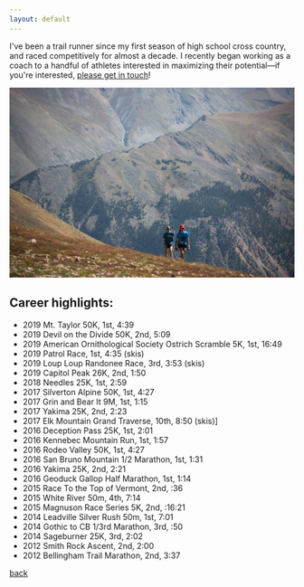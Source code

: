 ```yaml
---
layout: default
---
```


I've been a trail runner since my first season of high school cross country, and raced competitively for almost a decade. I recently began working as a coach to a handful of athletes interested in maximizing their potential—if you're interested, [please get in touch](mailto:ethanblinck@gmail.com)!

![racing](/images/racing2.jpg)

## Career highlights:

* 2019 Mt. Taylor 50K, 1st, 4:39  
* 2019 Devil on the Divide 50K, 2nd, 5:09    
* 2019 American Ornithological Society Ostrich Scramble 5K, 1st, 16:49   
* 2019 Patrol Race, 1st, 4:35 (skis)  
* 2019 Loup Loup Randonee Race, 3rd, 3:53 (skis)  
* 2019 Capitol Peak 26K, 2nd, 1:50  
* 2018 Needles 25K, 1st, 2:59  
* 2017 Silverton Alpine 50K, 1st, 4:27
* 2017 Grin and Bear It 9M, 1st, 1:15
* 2017 Yakima 25K, 2nd, 2:23  
* 2017 Elk Mountain Grand Traverse, 10th, 8:50 (skis)]
* 2016 Deception Pass 25K, 1st, 2:01
* 2016 Kennebec Mountain Run, 1st, 1:57
* 2016 Rodeo Valley 50K, 1st, 4:27
* 2016 San Bruno Mountain 1/2 Marathon, 1st, 1:31
* 2016 Yakima 25K, 2nd, 2:21
* 2016 Geoduck Gallop Half Marathon, 1st, 1:14
* 2015 Race To the Top of Vermont, 2nd, :36
* 2015 White River 50m, 4th, 7:14</a>
* 2015 Magnuson Race Series 5K, 2nd, :16:21
* 2014 Leadville Silver Rush 50m, 1st, 7:01
* 2014 Gothic to CB 1/3rd Marathon, 3rd, :50
* 2014 Sageburner 25K, 3rd, 2:02
* 2012 Smith Rock Ascent, 2nd, 2:00
* 2012 Bellingham Trail Marathon, 2nd, 3:37

[back](./)
